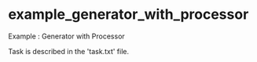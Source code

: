 # example_generator_with_processor
Example : Generator with Processor

Task is described in the 'task.txt' file.

